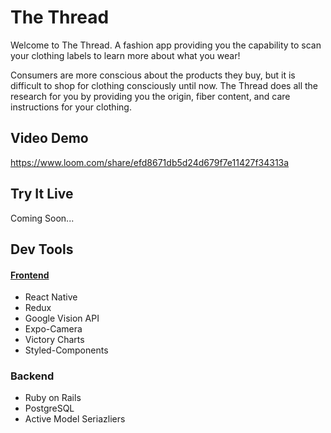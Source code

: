 # The Thread

Welcome to The Thread. A fashion app providing you the capability to scan your clothing labels to learn more about what you wear!

Consumers are more conscious about the products they buy, but it is difficult to shop for clothing consciously until now. The Thread does all the research for you by providing you the origin, fiber content, and care instructions for your clothing.

## Video Demo

https://www.loom.com/share/efd8671db5d24d679f7e11427f34313a

## Try It Live

Coming Soon...

## Dev Tools

#### [Frontend](https://github.com/slurio/TheThread-Frontend)

- React Native
- Redux
- Google Vision API
- Expo-Camera
- Victory Charts
- Styled-Components

### Backend

- Ruby on Rails
- PostgreSQL
- Active Model Seriazliers
